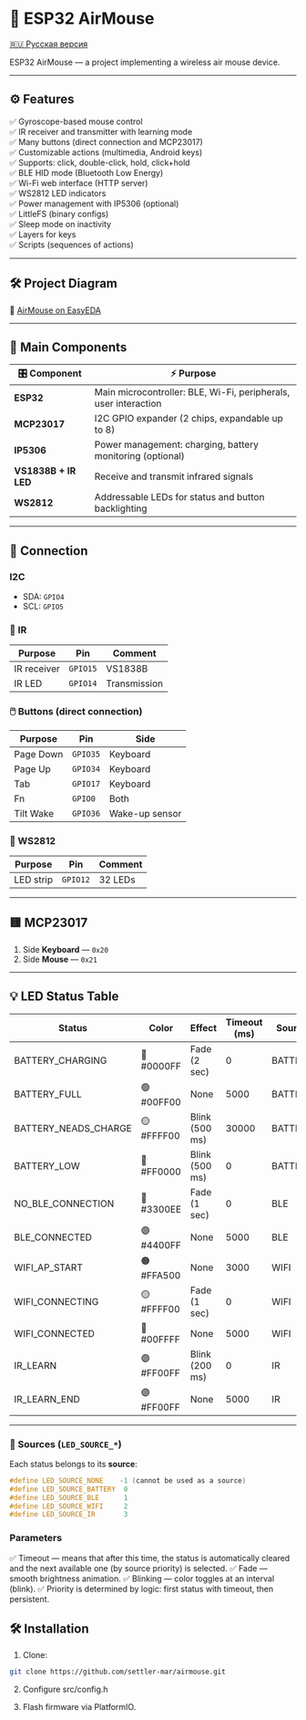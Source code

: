 # 🚀 ESP32 AirMouse

[🇷🇺 Русская версия](./README_RU.md)

ESP32 AirMouse — a project implementing a wireless air mouse device.

---

## ⚙️ Features

✅ Gyroscope-based mouse control  
✅ IR receiver and transmitter with learning mode  
✅ Many buttons (direct connection and MCP23017)  
✅ Customizable actions (multimedia, Android keys)  
✅ Supports: click, double-click, hold, click+hold  
✅ BLE HID mode (Bluetooth Low Energy)  
✅ Wi-Fi web interface (HTTP server)  
✅ WS2812 LED indicators  
✅ Power management with IP5306 (optional)  
✅ LittleFS (binary configs)  
✅ Sleep mode on inactivity  
✅ Layers for keys  
✅ Scripts (sequences of actions)

---

## 🛠️ Project Diagram

🔗 [AirMouse on EasyEDA](https://oshwlab.com/matuhinmax/air_mouse)

---

## 🧩 Main Components

| 🎛️ Component         | ⚡ Purpose                                                                          |
|-----------------------|------------------------------------------------------------------------------------|
| **ESP32**             | Main microcontroller: BLE, Wi-Fi, peripherals, user interaction                     |
| **MCP23017**          | I2C GPIO expander (2 chips, expandable up to 8)                                     |
| **IP5306**            | Power management: charging, battery monitoring (optional)                            |
| **VS1838B + IR LED**  | Receive and transmit infrared signals                                               |
| **WS2812**            | Addressable LEDs for status and button backlighting                                  |

---

## 🔌 Connection

### I2C
- SDA: `GPIO4`
- SCL: `GPIO5`

### 📡 IR
| Purpose       | Pin      | Comment         |
|---------------|----------|-----------------|
| IR receiver   | `GPIO15` | VS1838B         |
| IR LED        | `GPIO14` | Transmission    |

### 🖱️ Buttons (direct connection)
| Purpose       | Pin      | Side            |
|---------------|----------|-----------------|
| Page Down     | `GPIO35` | Keyboard        |
| Page Up       | `GPIO34` | Keyboard        |
| Tab           | `GPIO17` | Keyboard        |
| Fn            | `GPIO0`  | Both            |
| Tilt Wake     | `GPIO36` | Wake-up sensor  |

### 🌈 WS2812
| Purpose           | Pin      | Comment         |
|--------------------|----------|-----------------|
| LED strip          | `GPIO12` | 32 LEDs         |

---

## 🟨 MCP23017

1. Side **Keyboard** — `0x20`  
2. Side **Mouse** — `0x21`

---

## 💡 LED Status Table

| Status                      | Color      | Effect             | Timeout (ms) | Source   | Description            |
|-----------------------------|------------|---------------------|--------------|----------|------------------------|
| BATTERY_CHARGING            | 🔵 #0000FF | Fade (2 sec)       | 0            | BATTERY  | Charging               |
| BATTERY_FULL                | 🟢 #00FF00 | None               | 5000         | BATTERY  | Fully charged          |
| BATTERY_NEADS_CHARGE        | 🟡 #FFFF00 | Blink (500 ms)     | 30000        | BATTERY  | Needs charging         |
| BATTERY_LOW                 | 🔴 #FF0000 | Blink (500 ms)     | 0            | BATTERY  | Low battery            |
| NO_BLE_CONNECTION           | 🔵 #3300EE | Fade (1 sec)       | 0            | BLE      | BLE not connected      |
| BLE_CONNECTED               | 🟣 #4400FF | None               | 5000         | BLE      | BLE connected          |
| WIFI_AP_START               | 🟠 #FFA500 | None               | 3000         | WIFI     | Wi-Fi AP mode          |
| WIFI_CONNECTING             | 🟡 #FFFF00 | Fade (1 sec)       | 0            | WIFI     | Connecting to Wi-Fi    |
| WIFI_CONNECTED              | 🔵 #00FFFF | None               | 5000         | WIFI     | Wi-Fi connected        |
| IR_LEARN                    | 🟣 #FF00FF | Blink (200 ms)     | 0            | IR       | IR learning mode       |
| IR_LEARN_END                | 🟣 #FF00FF | None               | 5000         | IR       | IR learning complete   |

---

### 🔧 Sources (`LED_SOURCE_*`)
Each status belongs to its **source**:

```cpp
#define LED_SOURCE_NONE    -1 (cannot be used as a source)
#define LED_SOURCE_BATTERY  0
#define LED_SOURCE_BLE      1
#define LED_SOURCE_WIFI     2
#define LED_SOURCE_IR       3
```

### Parameters

✅ Timeout — means that after this time, the status is automatically cleared and the next available one (by source priority) is selected.
✅ Fade — smooth brightness animation.
✅ Blinking — color toggles at an interval (blink).
✅ Priority is determined by logic: first status with timeout, then persistent.

## 🛠️ Installation

1. Clone:
```bash
git clone https://github.com/settler-mar/airmouse.git
```

2. Configure src/config.h

3. Flash firmware via PlatformIO.